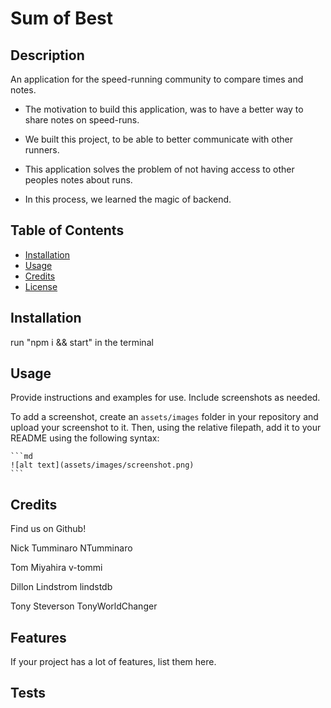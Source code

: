 # Sum of Best

## Description

An application for the speed-running community to compare times and notes.


- The motivation to build this application, was to have a better way to share notes on speed-runs.

- We built this project, to be able to better communicate with other runners.

- This application solves the problem of not having access to other peoples notes about runs.

- In this process, we learned the magic of backend.

## Table of Contents 

- [Installation](#installation)
- [Usage](#usage)
- [Credits](#credits)
- [License](#license)

## Installation

run "npm i && start" in the terminal

## Usage

Provide instructions and examples for use. Include screenshots as needed.

To add a screenshot, create an `assets/images` folder in your repository and upload your screenshot to it. Then, using the relative filepath, add it to your README using the following syntax:

    ```md
    ![alt text](assets/images/screenshot.png)
    ```

## Credits

Find us on Github!

Nick Tumminaro
NTumminaro

Tom Miyahira
v-tommi

Dillon Lindstrom
lindstdb

Tony Steverson
TonyWorldChanger



## Features

If your project has a lot of features, list them here.


## Tests
